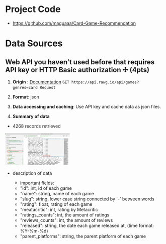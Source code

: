 # Project Code
- https://github.com/maguaaa/Card-Game-Recommendation

# Data Sources
## **Web API you haven’t used before that requires API key or HTTP Basic authorization ✣ (4pts)**
1. **Origin** :  [Documentation](https://api.rawg.io/docs/#tag/games) `GET https://api.rawg.io/api/games?genres=card Request`

2. **Format**: json

3. **Data accessing and caching**: Use API key and cache data as json files.

4. **Summary of data**
  - 4268 records retrieved
  <img src="./images/Screen Shot 2022-04-14 at 8.08.06 PM.png" alt="Screen Shot 2022-04-14 at 8.08.06 PM" style="zoom: 20%;" />
  
  - description of data
    
    - important fields:
    - "id": int, id of each game
    - "name": string, name of each game
    - "slug": string, lower case string connected by '-' between words
    - "rating": float, rating of each game 
    - "meatacritic": int, rating by Metacritic
    - "ratings_counts": int, the amount of ratings
    - "reviews_counts": int, the amount of reviews
    - "released": string, the date each game released at, (time format: %Y-%m-%d)
    - "parent_platforms": string, the parent platform of each game
    


